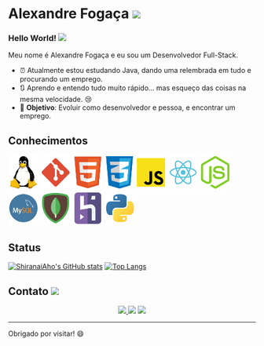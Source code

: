 # Alexandre Fogaça <img height="26" src="https://github.com/TheDudeThatCode/TheDudeThatCode/blob/master/Assets/Developer.gif"></img>

### Hello World! <img height="20" src="https://github.com/TheDudeThatCode/TheDudeThatCode/blob/master/Assets/Hi.gif"></img>
Meu nome é Alexandre Fogaça e eu sou um Desenvolvedor Full-Stack.
- ⏰ Atualmente estou estudando Java, dando uma relembrada em tudo e procurando um emprego.
- :arrows_clockwise: Aprendo e entendo tudo muito rápido... mas esqueço das coisas na mesma velocidade. :cry:
- :rocket: **Objetivo**: Evoluir como desenvolvedor e pessoa, e encontrar um emprego.

## Conhecimentos
<a href="https://pt.wikipedia.org/wiki/Unix"><img height="70" src="https://github.com/ShiranaiAho/ShiranaiAho/blob/main/Utils/Unix.png"></a>
<a href="https://pt.wikipedia.org/wiki/Git"><img height="70" src="https://github.com/ShiranaiAho/ShiranaiAho/blob/main/Utils/Git.png"></a>
<a href="https://pt.wikipedia.org/wiki/HTML5"><img height="70" src="https://github.com/ShiranaiAho/ShiranaiAho/blob/main/Utils/html5.png"></a>
<a href="https://pt.wikipedia.org/wiki/CSS3"><img height="70" src="https://github.com/ShiranaiAho/ShiranaiAho/blob/main/Utils/css3.png"></a>
<a href="https://pt.wikipedia.org/wiki/JavaScript"><img height="70" src="https://github.com/ShiranaiAho/ShiranaiAho/blob/main/Utils/Js.png"></a>
<a href="https://pt.wikipedia.org/wiki/React_(JavaScript)"><img height="70" src="https://github.com/ShiranaiAho/ShiranaiAho/blob/main/Utils/React.png"></a>
<a href="https://pt.wikipedia.org/wiki/Node.js"><img height="70" src="https://github.com/ShiranaiAho/ShiranaiAho/blob/main/Utils/Node.png"></a>
<a href="https://pt.wikipedia.org/wiki/MySQL"><img height="70" src="https://github.com/ShiranaiAho/ShiranaiAho/blob/main/Utils/MySql.png"></a>
<a href="https://pt.wikipedia.org/wiki/MongoDB"><img height="70" src="https://github.com/ShiranaiAho/ShiranaiAho/blob/main/Utils/MongoDB.png"></a>
<a href="https://en.wikipedia.org/wiki/Heroku"><img height="70" src="https://github.com/ShiranaiAho/ShiranaiAho/blob/main/Utils/Heroku.png"></a>
<a href="https://pt.wikipedia.org/wiki/Python"><img height="70" src="https://github.com/ShiranaiAho/ShiranaiAho/blob/main/Utils/Python.png"></a>

## Status
[![ShiranaiAho's GitHub stats](https://github-readme-stats.vercel.app/api?username=shiranaiaho&show_icons=true&theme=dracula&icon_color=fc8ba1)](https://github.com/shiranaiaho/github-readme-stats)
[![Top Langs](https://github-readme-stats.vercel.app/api/top-langs/?username=shiranaiaho&layout=compact&theme=dracula)](https://github.com/shiranaiaho/github-readme-stats)

## Contato <img height="20" src="https://github.com/TheDudeThatCode/TheDudeThatCode/blob/master/Assets/Handshake.gif"></img>
<p align="center">
  <a href="https://www.linkedin.com/in/alexandrefogaca/"><img height="25" src="https://img.shields.io/badge/LinkedIn-0077B5?style=for-the-badge&logo=linkedin&logoColor=white">    </img></a>
  <a href="https://api.whatsapp.com/send?phone=5511990184664&text=Olá!"><img height="25" src="https://img.shields.io/badge/WhatsApp-25D366?style=for-the-       badge&logo=whatsapp&logoColor=white"></img></a>
  <a href="mailto:alexandr.fogaca@gmail.com"><img height="25" src="https://img.shields.io/badge/Gmail-D14836?style=for-the-badge&logo=gmail&logoColor=white"></img></a>
</p>

--------------------------------------------------------------------------
Obrigado por visitar! 😄

<!--
**ShiranaiAho/ShiranaiAho** is a ✨ _special_ ✨ repository because its `README.md` (this file) appears on your GitHub profile.

Here are some ideas to get you started:

- 🔭 I’m currently working on ...
- 🌱 I’m currently learning ...
- 👯 I’m looking to collaborate on ...
- 🤔 I’m looking for help with ...
- 💬 Ask me about ...
- 📫 How to reach me: ...
- 😄 Pronouns: ...
- ⚡ Fun fact: ...
-->
